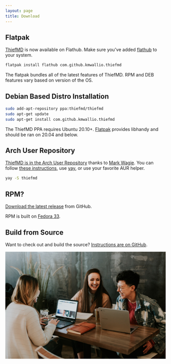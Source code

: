 ```yaml
---
layout: page
title: Download
---
```


## Flatpak

[ThiefMD](https://flathub.org/apps/details/com.github.kmwallio.thiefmd) is now available on Flathub. Make sure you've added [flathub](https://flatpak.org/setup) to your system.

```bash
flatpak install flathub com.github.kmwallio.thiefmd
```

The flatpak bundles all of the latest features of ThiefMD. RPM and DEB features vary based on version of the OS.

## Debian Based Distro Installation

```bash
sudo add-apt-repository ppa:thiefmd/thiefmd
sudo apt-get update
sudo apt-get install com.github.kmwallio.thiefmd
```

The ThiefMD PPA requires Ubuntu 20.10+. [Flatpak](#flatpak) provides libhandy and should be ran on 20.04 and below.

## Arch User Repository

[ThiefMD is in the Arch User Repository](https://aur.archlinux.org/packages/thiefmd) thanks to [Mark Wagie](https://github.com/yochananmarqos). You can follow [these instructions](https://wiki.archlinux.org/index.php/Arch_User_Repository#Installing_and_upgrading_packages), use [yay](https://github.com/Jguer/yay), or use your favorite AUR helper.

```bash
yay -S thiefmd
```

## RPM?

[Download the latest release](https://github.com/kmwallio/ThiefMD/releases) from GitHub.

RPM is built on [Fedora 33](https://getfedora.org).

## Build from Source

Want to check out and build the source? [Instructions are on GitHub](https://github.com/kmwallio/ThiefMD#dependencies).

<div class="clear"></div>

<img src="/images/brooke-cagle-happy-people.jpg" />

<div class="clear"></div>